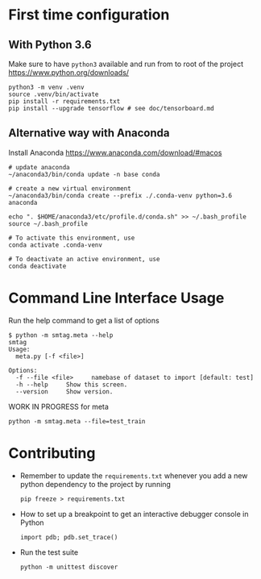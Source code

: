 # First time configuration
## With Python 3.6

Make sure to have `python3` available and run from to root of the project https://www.python.org/downloads/

    python3 -m venv .venv
    source .venv/bin/activate
    pip install -r requirements.txt
    pip install --upgrade tensorflow # see doc/tensorboard.md

## Alternative way with Anaconda
Install Anaconda https://www.anaconda.com/download/#macos

    # update anaconda
    ~/anaconda3/bin/conda update -n base conda

    # create a new virtual environment
    ~/anaconda3/bin/conda create --prefix ./.conda-venv python=3.6 anaconda

    echo ". $HOME/anaconda3/etc/profile.d/conda.sh" >> ~/.bash_profile
    source ~/.bash_profile

    # To activate this environment, use
    conda activate .conda-venv

    # To deactivate an active environment, use
    conda deactivate


# Command Line Interface Usage

Run the help command to get a list of options

    $ python -m smtag.meta --help
    smtag
    Usage:
      meta.py [-f <file>]

    Options:
      -f --file <file>     namebase of dataset to import [default: test]
      -h --help     Show this screen.
      --version     Show version.

WORK IN PROGRESS for meta

    python -m smtag.meta --file=test_train

# Contributing

* Remember to update the `requirements.txt` whenever you add a new python dependency to the project by running
    
    ```
    pip freeze > requirements.txt
    ```
    
* How to set up a breakpoint to get an interactive debugger console in Python

    ```
    import pdb; pdb.set_trace()
    ```

* Run the test suite

    ```
    python -m unittest discover
    ```
